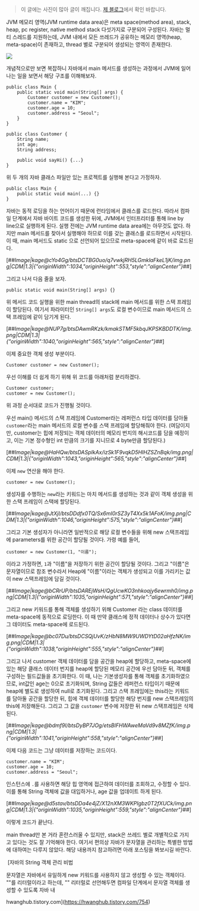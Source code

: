 > 이 글에는 사진이 많아 글이 깨집니다. [제 블로그](https://hwanghub.tistory.com/756)에서 확인 바랍니다.

JVM 메모리 영역(JVM runtime data area)은 meta space(method area), stack, heap, pc register, native method stack 다섯가지로 구분되어 구성된다. 자바는 멀티 스레드를 지원하는데, JVM 내에서 모든 쓰레드가 공유하는 메모리 영역(heap, meta-space)이 존재하고, thread 별로 구분되어 생성되는 영역이 존재한다.

![](https://velog.velcdn.com/images/indongcha/post/6e6fc014-5a14-4e60-bbaa-d3a7fba2b32f/image.png)

개념적으로만 보면 복잡하니 자바에서 main 메서드를 생성하는 과정에서 JVM에 일어나는 일을 보면서 해당 구조를 이해해보자.

```
public class Main {  
    public static void main(String[] args) {  
        Customer customer = new Customer();  
        customer.name = "KIM";  
        customer.age = 10;  
        customer.address = "Seoul";  
    }  
}

public class Customer {
    String name;
    int age;
    String address;

    public void sayHi() {...}
}
```

위 두 개의 자바 클래스 파일만 있는 프로젝트를 실행해 본다고 가정하자.

```
public class Main {
    public static void main(...) {}
}
```

자바는 동적 로딩을 하는 언어이기 때문에 런타임에서 클래스를 로드한다. 따라서 컴파일 단계에서 자바 바이트 코드를 생성한 뒤에, JVM에서 인터프리터를 통해 line by line으로 실행하게 된다. 실행 전에는 JVM runtime data area에는 아무것도 없다. 하지만 main 메서드를 찾아서 실행해야 하므로 이를 갖는 클래스를 로드하면서 시작된다. 이 때, main 메서드도 static 으로 선언되어 있으므로 meta-space에 같이 바로 로드된다.

[##_Image|kage@cYo4Gg/btsDCTBG0uo/q7vwkjRH5LGmklaFkeL1jK/img.png|CDM|1.3|{"originWidth":1034,"originHeight":553,"style":"alignCenter"}_##]

그리고 나서 다음 줄을 보자.

```
public static void main(String[] args) {}
```

위 메서드 코드 실행을 위한 main thread의 stack에 main 메서드를 위한 스택 프레임이 할당된다. 여기서 파라미터인 `String[] args`도 로컬 변수이므로 main 메서드의 스택 프레임에 같이 담기게 된다.

[##_Image|kage@NUP7g/btsDAwmRKzk/kmakSTMF5kbqJKPSKBDDTK/img.png|CDM|1.3|{"originWidth":1040,"originHeight":565,"style":"alignCenter"}_##]

이제 중요한 객체 생성 부분이다.

```
Customer customer = new Customer();  
```

우선 이해를 더 쉽게 하기 위해 위 코드를 아래처럼 분리하겠다.

```
Customer customer;
customer = new Customer();
```

위 과정 순서대로 코드가 진행될 것이다.

우선 main() 메서드의 스택 프레임에 Customer라는 레퍼런스 타입 데이터를 담아둘 `customer`라는 main 메서드의 로컬 변수를 스택 프레임에 할당해줘야 한다. (여담이지만, customer는 힙에 저장되는 객체 데이터의 메모리 번지의 해시코드를 담을 예정이고, 이는 기본 정수형인 int 만큼의 크기를 지니므로 4 byte만큼 할당된다.)

[##_Image|kage@HaHQw/btsDASpIkAx/izSk1F9vqkD5HIHZSZnBqk/img.png|CDM|1.3|{"originWidth":1043,"originHeight":565,"style":"alignCenter"}_##]

이제 `new` 연산을 해야 한다.

```
customer = new Customer();
```

생성자를 수행하는 `new`라는 키워드는 마치 메서드를 생성하는 것과 같이 객체 생성을 위한 스택 프레임이 스택에 할당된다.

[##_Image|kage@JtXjI/btsDDdfx0TQ/Sx6mI0rSZ3yT4Xx5k1AFoK/img.png|CDM|1.3|{"originWidth":1046,"originHeight":575,"style":"alignCenter"}_##]

그리고 기본 생성자가 아니라면 일반적으로 해당 로컬 변수들을 위해 new 스택프레임에 parameters를 위한 공간이 할당될 것이다. 가령 예를 들어,

```
customer = new Customer(1, "이름");
```

이라고 가정하면, `1`과 "이름"을 저장하기 위한 공간이 할당될 것이다. 그리고 "이름"은 문자열이므로 참조 변수라서 Heap에 "이름"이라는 객체가 생성되고 이를 가리키는 값이 new 스택프레임에 담길 것이다.

[##_Image|kage@bCRrUP/btsDAREjWsH/QgUcwKO3nhkoajy6ewrmh0/img.png|CDM|1.3|{"originWidth":1035,"originHeight":571,"style":"alignCenter"}_##]

그리고 new 키워드를 통해 객체를 생성하기 위해 Customer 라는 class 데이터를 meta-space에 동적으로 로딩한다. 이 때 만약 클래스에 정적 데이터나 상수가 있다면 그 데이터도 meta-space에 로드된다.

[##_Image|kage@bc07Du/btsDCSQjUvK/zHbN8MW9UWDYtD02aHfzNK/img.png|CDM|1.3|{"originWidth":1038,"originHeight":555,"style":"alignCenter"}_##]

그리고 나서 customer 객체 데이터를 담을 공간을 heap에 할당하고, meta-space에 있는 해당 클래스 데이터 번지를 heap에 할당된 메모리 공간에 우선 담아둔 뒤, 객체를 구성하는 필드값들을 초기화한다. 이 때, 나는 기본생성자를 통해 객체를 초기화하였으므로, int값인 age는 0으로 초기화되며, String 값들은 레퍼런스 타입이기 때문에 heap에 별도로 생성하여 null로 초기화된다. 그리고 스택 프레임에는 this라는 키워드를 담아둘 공간을 할당한 뒤, 힙에 객체 데이터를 할당한 해당 번지를 new 스택프레임의 this에 저장해둔다. 그리고 그 값을 `customer` 변수에 저장한 뒤 new 스택프레임은 삭제된다.

[##_Image|kage@bdmf9I/btsDyBP7JOg/etsBlFHWAweMaVd9v8MZfK/img.png|CDM|1.3|{"originWidth":1041,"originHeight":558,"style":"alignCenter"}_##]

이제 다음 코드는 그냥 데이터를 저장하는 코드이다.

```
customer.name = "KIM";  
customer.age = 10;  
customer.address = "Seoul";  
```

인스턴스에 `.`를 사용하면 해당 힙 영역에 접근하여 데이터를 조회하고, 수정할 수 있다. 이를 통해 String 객체에 값을 대입하거나, age 값을 업데이트 하게 된다.

[##_Image|kage@d5stav/btsDDa4e4jZ/X12nXM3WKPIgbz0T2fXUCk/img.png|CDM|1.3|{"originWidth":1035,"originHeight":559,"style":"alignCenter"}_##]

이렇게 코드가 끝난다.

main thread만 본 거라 혼란스러울 수 있지만, stack은 쓰레드 별로 개별적으로 가지고 있다는 것도 잘 기억해야 한다. 여기서 편의상 자바가 문자열을 관리하는 특별한 방법에 대하여는 다루지 않았다. 해당 내용까지 참고하려면 아래 포스팅을 봐보시길 바란다.

 [자바의 String 객체 관리 비법

문자열은 자바에서 유일하게 new 키워드를 사용하지 않고 생성할 수 있는 객체이다. ""를 리터럴이라고 하는데, "" 리터럴로 선언해두면 컴파일 단계에서 문자열 객체를 생성할 수 있도록 자바 내

hwanghub.tistory.com](https://hwanghub.tistory.com/754)